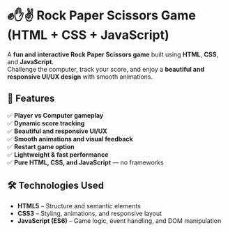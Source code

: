 # ✊✋✌ Rock Paper Scissors Game (HTML + CSS + JavaScript)

A **fun and interactive Rock Paper Scissors game** built using **HTML**, **CSS**, and **JavaScript**.  
Challenge the computer, track your score, and enjoy a **beautiful and responsive UI/UX design** with smooth animations.



## 🎯 Features

✅ **Player vs Computer gameplay**  
✅ **Dynamic score tracking**  
✅ **Beautiful and responsive UI/UX**  
✅ **Smooth animations and visual feedback**  
✅ **Restart game option**  
✅ **Lightweight & fast performance**  
✅ **Pure HTML, CSS, and JavaScript** — no frameworks  



## 🛠 Technologies Used

- **HTML5** – Structure and semantic elements  
- **CSS3** – Styling, animations, and responsive layout  
- **JavaScript (ES6)** – Game logic, event handling, and DOM manipulation  




